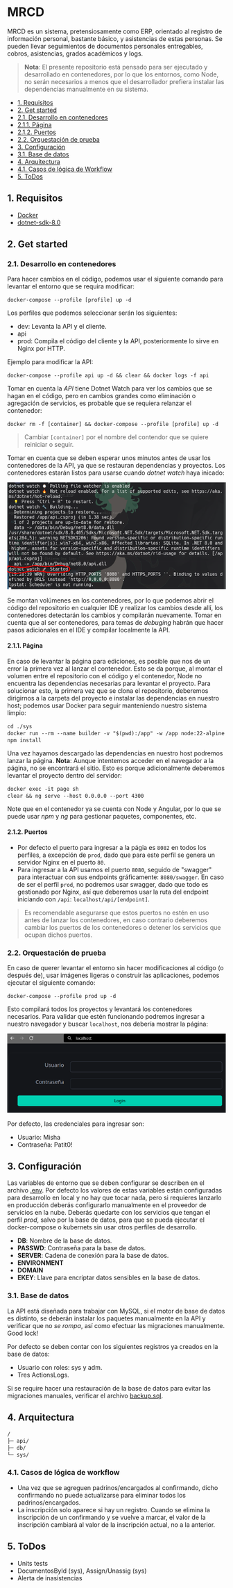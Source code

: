 # MRCD

MRCD es un sistema, pretensiosamente como ERP, orientado al registro de información personal, bastante básico, y asistencias de estas personas. Se pueden llevar seguimientos de documentos personales entregables, cobros, asistencias, grados académicos y logs.

> **Nota**: El presente repositorio está pensado para ser ejecutado y desarrollado en contenedores, por lo que los entornos, como Node, no serán necesarios a menos que el desarrollador prefiera instalar las dependencias manualmente en su sistema.

- [1. Requisitos](#1-requisitos)
- [2. Get started](#2-get-started)
- [2.1. Desarrollo en contenedores](#21-desarrollo-en-contenedores)
- [2.1.1. Página](#211-página)
- [2.1.2. Puertos](#212-puertos)
- [2.2. Orquestación de prueba](#22-orquestación-de-prueba)
- [3. Configuración](#3-configuración)
- [3.1. Base de datos](#31-base-de-datos)
- [4. Arquitectura](#4-arquitectura)
- [4.1. Casos de lógica de Workflow](#41-casos-de-lógica-de-workflow)
- [5. ToDos](#5-todos)

## 1. Requisitos

- [Docker](https://docs.docker.com/get-started/get-docker/)
- [dotnet-sdk-8.0](https://learn.microsoft.com/en-gb/dotnet/core/install/)

## 2. Get started

### 2.1. Desarrollo en contenedores

Para hacer cambios en el código, podemos usar el siguiente comando para levantar el entorno que se requira modificar:

```terminal
docker-compose --profile [profile] up -d
```

Los perfiles que podemos seleccionar serán los siguientes:

- dev: Levanta la API y el cliente.
- api
- prod: Compila el código del cliente y la API, posteriormente lo sirve en Nginx por HTTP.

Ejemplo para modificar la API:

```terminal
docker-compose --profile api up -d && clear && docker logs -f api
```

Tomar en cuenta la _API_ tiene Dotnet Watch para ver los cambios que se hagan en el código, pero en cambios grandes como eliminación o agregación de servicios, es probable que se requiera relanzar el contenedor:

```terminal
docker rm -f [container] && docker-compose --profile [profile] up -d
```

> Cambiar `[container]` por el nombre del contendor que se quiere reiniciar o seguir.

Tomar en cuenta que se deben esperar unos minutos antes de usar los contenedores de la API, ya que se restauran dependencias y proyectos. Los contenedores estarán listos para usarse cuando _dotnet watch_  haya inicado:

![dotnet-watch](./imagine/aconsole.png)

Se montan volúmenes en los contenedores, por lo que podemos abrir el código del repositorio en cualquier IDE y realizar los cambios desde allí, los contenedores detectarán los cambios y compilarán nuevamente. Tomar en cuenta que al ser contenedores, para temas de _debuging_ habrán que hacer pasos adicionales en el IDE y compilar localmente la API.

#### 2.1.1. Página

En caso de levantar la página para ediciones, es posible que nos de un error la primera vez al lanzar el contenedor. Esto se da porque, al montar el volumen entre el repositorio con el código y el contenedor, Node no encuentra las dependencias necesarias para levantar el proyecto. Para solucionar esto, la primera vez que se clona el repositorio, deberemos dirigirnos a la carpeta del proyecto e instalar las dependencias en nuestro host; podemos usar Docker para seguir manteniendo nuestro sistema limpio:

```terminal
cd ./sys
docker run --rm --name builder -v "$(pwd):/app" -w /app node:22-alpine npm install
```

Una vez hayamos descargado las dependencias en nuestro host podremos lanzar la página.
**Nota**: Aunque intentemos acceder en el navegador a la página, no se encontrará el sitio. Esto es porque adicionalmente deberemos levantar el proyecto dentro del servidor:

```terminal
docker exec -it page sh
clear && ng serve --host 0.0.0.0 --port 4300
```

Note que en el contenedor ya se cuenta con Node y Angular, por lo que se puede usar _npm_ y _ng_ para gestionar paquetes, componentes, etc.

#### 2.1.2. Puertos

- Por defecto el puerto para ingresar a la págia es `8082` en todos los perfiles, a excepción de `prod`, dado que para este perfil se genera un servidor Nginx en el puerto `80`.
- Para ingresar a la API usamos el puerto `8080`, seguido de "swagger" para interactuar con sus endpoints gráficamente: `8080/swagger`. En caso de ser el perfil `prod`, no podremos usar swagger, dado que todo es gestionado por Nginx, así que deberemos usar la ruta del endpoint iniciando con `/api`: `localhost/api/[endpoint]`.

> Es recomendable asegurarse que estos puertos no estén en uso antes de lanzar los contenedores, en caso contrario deberemos cambiar los puertos de los contenedores o detener los servicios que ocupan dichos puertos.

### 2.2. Orquestación de prueba

En caso de querer levantar el entorno sin hacer modificaciones al código (o después de), usar imágenes ligeras o construir las aplicaciones, podemos ejecutar el siguiente comando:

```terminal
docker-compose --profile prod up -d
```

Esto compilará todos los proyectos y levantará los contenedores necesarios. Para validar que estén funcionando podremos ingresar a nuestro navegador y buscar `localhost`, nos debería mostrar la página:

![localhost](./imagine/localhost.png)

Por defecto, las credenciales para ingresar son:
- Usuario: Misha
- Contraseña: Patit0!

## 3. Configuración

Las variables de entorno que se deben configurar se describen en el archivo [.env](./.env). Por defecto los valores de estas variables están configuradas para desarrollo en local y no hay que tocar nada, pero si requieres lanzarlo en producción deberás configurarlo manualmente en el proveedor de servicios en la nube.
Deberás quedarte con los servicios que tengan el perfil _prod_, salvo por la base de datos, para que se pueda ejecutar el docker-compose o kubernets sin usar otros perfiles de desarrollo.

- **DB**: Nombre de la base de datos.
- **PASSWD**: Contraseña para la base de datos.
- **SERVER**: Cadena de conexión para la base de datos.
- **ENVIRONMENT**
- **DOMAIN**
- **EKEY**: Llave para encriptar datos sensibles en la base de datos.

### 3.1. Base de datos

La API está diseñada para trabajar con MySQL, si el motor de base de datos es distinto, se deberán instalar los paquetes manualmente en la API y verificar que no _se rompa_, así como efectuar las migraciones manualmente. Good lock!

Por defecto se deben contar con los siguientes registros ya creados en la base de datos:

- Usuario con roles: sys y adm.
- Tres ActionsLogs.

Si se require hacer una restauración de la base de datos para evitar las migraciones manuales, verificar el archivo [backup.sql](./db/backup.sql).

## 4. Arquitectura

```
/
├─ api/
├─ db/
└─ sys/
```

### 4.1. Casos de lógica de workflow

- Una vez que se agreguen padrinos/encargados al confirmando, dicho confirmando no puede actualizarse para eliminar todos los padrinos/encargados.
- La inscripción solo aparece si hay un registro. Cuando se elimina la inscripción de un confirmando y se vuelve a marcar, el valor de la inscripción cambiará al valor de la inscripción actual, no a la anterior.


## 5. ToDos

- Units tests
- DocumentosById (sys), Assign/Unassig (sys)
- Alerta de inasistencias
